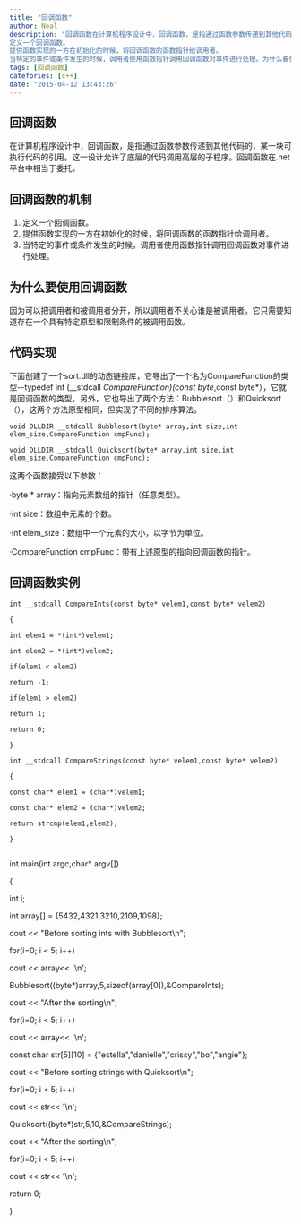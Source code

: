 ```yaml
---
title: "回调函数"
author: Neal
description: "回调函数在计算机程序设计中，回调函数，是指通过函数参数传递到其他代码的，某一块可执行代码的引用。这一设计允许了底层的代码调用高层的子程序。回调函数的机制
定义一个回调函数。
提供函数实现的一方在初始化的时候，将回调函数的函数指针给调用者。
当特定的事件或条件发生的时候，调用者使用函数指针调用回调函数对事件进行处理。为什么要使用回调函数因为可以把调用者和被调用者分开，所以调用者不关心谁是被调用者。它只"
tags: [回调函数]
catefories: [c++]
date: "2015-04-12 13:43:26"
---
```

## 回调函数 ##
在计算机程序设计中，回调函数，是指通过函数参数传递到其他代码的，某一块可执行代码的引用。这一设计允许了底层的代码调用高层的子程序。回调函数在.net平台中相当于委托。

## 回调函数的机制 ##

 1. 定义一个回调函数。
 2. 提供函数实现的一方在初始化的时候，将回调函数的函数指针给调用者。
 3. 当特定的事件或条件发生的时候，调用者使用函数指针调用回调函数对事件进行处理。
 
## 为什么要使用回调函数 ##

因为可以把调用者和被调用者分开，所以调用者不关心谁是被调用者。它只需要知道存在一个具有特定原型和限制条件的被调用函数。

## 代码实现 ##
下面创建了一个sort.dll的动态链接库，它导出了一个名为CompareFunction的类型--typedef int (__stdcall *CompareFunction)(const byte*,const byte*），它就是回调函数的类型。另外，它也导出了两个方法：Bubblesort（）和Quicksort（），这两个方法原型相同，但实现了不同的排序算法。

```
void DLLDIR __stdcall Bubblesort(byte* array,int size,int elem_size,CompareFunction cmpFunc);

void DLLDIR __stdcall Quicksort(byte* array,int size,int elem_size,CompareFunction cmpFunc);
```
这两个函数接受以下参数：

·byte * array：指向元素数组的指针（任意类型）。

·int size：数组中元素的个数。

·int elem_size：数组中一个元素的大小，以字节为单位。

·CompareFunction cmpFunc：带有上述原型的指向回调函数的指针。
## 回调函数实例 ##

```
int __stdcall CompareInts(const byte* velem1,const byte* velem2)

{

int elem1 = *(int*)velem1;

int elem2 = *(int*)velem2;

if(elem1 < elem2)

return -1;

if(elem1 > elem2)

return 1;

return 0;

}

int __stdcall CompareStrings(const byte* velem1,const byte* velem2)

{

const char* elem1 = (char*)velem1;

const char* elem2 = (char*)velem2;

return strcmp(elem1,elem2);

}

```

```

```
int main(int argc,char* argv[])

{

int i;

int array[] = {5432,4321,3210,2109,1098};

cout << "Before sorting ints with Bubblesort\n";

for(i=0; i < 5; i++)

cout << array<< '\n';

Bubblesort((byte*)array,5,sizeof(array[0]),&CompareInts);

cout << "After the sorting\n";

for(i=0; i < 5; i++)

cout << array<< '\n';

const char str[5][10] = {"estella","danielle","crissy","bo","angie"};

cout << "Before sorting strings with Quicksort\n";

for(i=0; i < 5; i++)

cout << str<< '\n';

Quicksort((byte*)str,5,10,&CompareStrings);

cout << "After the sorting\n";

for(i=0; i < 5; i++)

cout << str<< '\n';

return 0;

}
```


